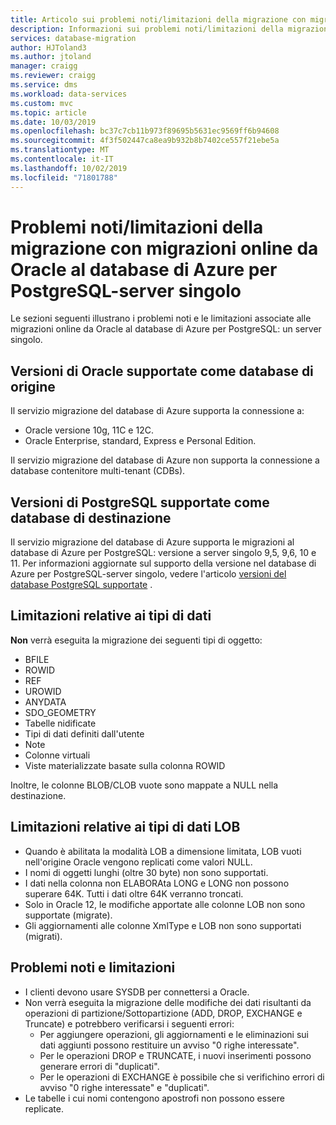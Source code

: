 ```yaml
---
title: Articolo sui problemi noti/limitazioni della migrazione con migrazioni online da Oracle al database di Azure per PostgreSQL-server singolo | Microsoft Docs
description: Informazioni sui problemi noti/limitazioni della migrazione con migrazioni online da Oracle al database di Azure per PostgreSQL.
services: database-migration
author: HJToland3
ms.author: jtoland
manager: craigg
ms.reviewer: craigg
ms.service: dms
ms.workload: data-services
ms.custom: mvc
ms.topic: article
ms.date: 10/03/2019
ms.openlocfilehash: bc37c7cb11b973f89695b5631ec9569ff6b94608
ms.sourcegitcommit: 4f3f502447ca8ea9b932b8b7402ce557f21ebe5a
ms.translationtype: MT
ms.contentlocale: it-IT
ms.lasthandoff: 10/02/2019
ms.locfileid: "71801788"
---
```

# <a name="known-issuesmigration-limitations-with-online-migrations-from-oracle-to-azure-db-for-postgresql-single-server"></a>Problemi noti/limitazioni della migrazione con migrazioni online da Oracle al database di Azure per PostgreSQL-server singolo

Le sezioni seguenti illustrano i problemi noti e le limitazioni associate alle migrazioni online da Oracle al database di Azure per PostgreSQL: un server singolo.

## <a name="oracle-versions-supported-as-a-source-database"></a>Versioni di Oracle supportate come database di origine

Il servizio migrazione del database di Azure supporta la connessione a:

- Oracle versione 10g, 11C e 12C.
- Oracle Enterprise, standard, Express e Personal Edition.

Il servizio migrazione del database di Azure non supporta la connessione a database contenitore multi-tenant (CDBs).

## <a name="postgresql-versions-supported-as-a-target-database"></a>Versioni di PostgreSQL supportate come database di destinazione

Il servizio migrazione del database di Azure supporta le migrazioni al database di Azure per PostgreSQL: versione a server singolo 9,5, 9,6, 10 e 11. Per informazioni aggiornate sul supporto della versione nel database di Azure per PostgreSQL-server singolo, vedere l'articolo [versioni del database PostgreSQL supportate](https://docs.microsoft.com/azure/postgresql/concepts-supported-versions) .

## <a name="datatype-limitations"></a>Limitazioni relative ai tipi di dati

**Non** verrà eseguita la migrazione dei seguenti tipi di oggetto:

- BFILE
- ROWID
- REF
- UROWID
- ANYDATA
- SDO_GEOMETRY
- Tabelle nidificate
- Tipi di dati definiti dall'utente
- Note
- Colonne virtuali
- Viste materializzate basate sulla colonna ROWID

Inoltre, le colonne BLOB/CLOB vuote sono mappate a NULL nella destinazione.

## <a name="lob-limitations"></a>Limitazioni relative ai tipi di dati LOB

- Quando è abilitata la modalità LOB a dimensione limitata, LOB vuoti nell'origine Oracle vengono replicati come valori NULL.
- I nomi di oggetti lunghi (oltre 30 byte) non sono supportati.
- I dati nella colonna non ELABORAta LONG e LONG non possono superare 64K. Tutti i dati oltre 64K verranno troncati.
- Solo in Oracle 12, le modifiche apportate alle colonne LOB non sono supportate (migrate).
- Gli aggiornamenti alle colonne XmlType e LOB non sono supportati (migrati).

## <a name="known-issues-and-limitations"></a>Problemi noti e limitazioni

- I clienti devono usare SYSDB per connettersi a Oracle.
- Non verrà eseguita la migrazione delle modifiche dei dati risultanti da operazioni di partizione/Sottopartizione (ADD, DROP, EXCHANGE e Truncate) e potrebbero verificarsi i seguenti errori:
  - Per aggiungere operazioni, gli aggiornamenti e le eliminazioni sui dati aggiunti possono restituire un avviso "0 righe interessate".
  - Per le operazioni DROP e TRUNCATE, i nuovi inserimenti possono generare errori di "duplicati".
  - Per le operazioni di EXCHANGE è possibile che si verifichino errori di avviso "0 righe interessate" e "duplicati".
- Le tabelle i cui nomi contengono apostrofi non possono essere replicate.
